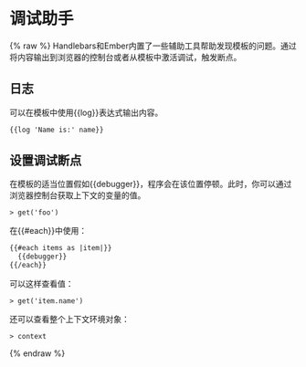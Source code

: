 # 调试助手

{% raw %}
Handlebars和Ember内置了一些辅助工具帮助发现模板的问题。通过将内容输出到浏览器的控制台或者从模板中激活调试，触发断点。

## 日志

可以在模板中使用{{log}}表达式输出内容。
```html
{{log 'Name is:' name}}
```

## 设置调试断点

在模板的适当位置假如{{debugger}}，程序会在该位置停顿。此时，你可以通过浏览器控制台获取上下文的变量的值。

```console
> get('foo')
```

在{{#each}}中使用：
```html
{{#each items as |item|}}
  {{debugger}}
{{/each}}
```

可以这样查看值：
```console
> get('item.name')
```

还可以查看整个上下文环境对象：
```console
> context
```

{% endraw %}
